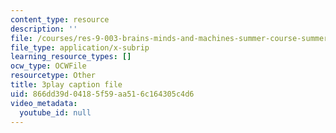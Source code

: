 ```yaml
---
content_type: resource
description: ''
file: /courses/res-9-003-brains-minds-and-machines-summer-course-summer-2015/866dd39d04185f59aa516c164305c4d6_zHa-n2M7Bj8.vtt
file_type: application/x-subrip
learning_resource_types: []
ocw_type: OCWFile
resourcetype: Other
title: 3play caption file
uid: 866dd39d-0418-5f59-aa51-6c164305c4d6
video_metadata:
  youtube_id: null
---
```

